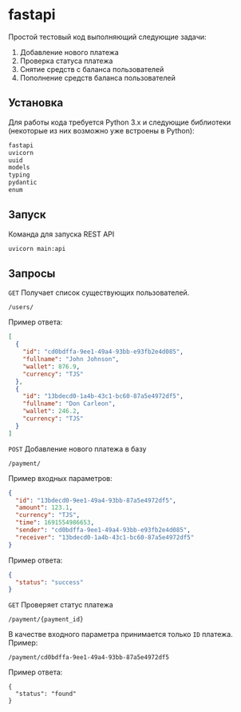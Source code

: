 # fastapi
Простой тестовый код выполняющий следующие задачи:
1. Добавление нового платежа
2. Проверка статуса платежа
3. Снятие средств с баланса пользователей
4. Пополнение средств баланса пользователей


## Установка
Для работы кода требуется Python 3.x и следующие библиотеки (некоторые из них возможно уже встроены в Python):
```bash
fastapi
uvicorn
uuid
models
typing
pydantic
enum
```

## Запуск
Команда для запуска REST API
```bash
uvicorn main:api
```

## Запросы
```GET``` Получает список существующих пользователей.
```
/users/
```
Пример ответа:
```JSON
[
  {
    "id": "cd0bdffa-9ee1-49a4-93bb-e93fb2e4d085",
    "fullname": "John Johnson",
    "wallet": 876.9,
    "currency": "TJS"
  },
  {
    "id": "13bdecd0-1a4b-43c1-bc60-87a5e4972df5",
    "fullname": "Don Carleon",
    "wallet": 246.2,
    "currency": "TJS"
  }
]
```
```POST``` Добавление нового платежа в базу
```
/payment/
```
Пример входных параметров:
```JSON
{
  "id": "13bdecd0-9ee1-49a4-93bb-87a5e4972df5",
  "amount": 123.1,
  "currency": "TJS",
  "time": 1691554986653,
  "sender": "cd0bdffa-9ee1-49a4-93bb-e93fb2e4d085",
  "receiver": "13bdecd0-1a4b-43c1-bc60-87a5e4972df5"
}
```
Пример ответа:
```JSON
{
  "status": "success"
}
```

```GET``` Проверяет статус платежа
```
/payment/{payment_id}
```
В качестве входного параметра принимается только ```ID``` платежа. Пример:
```
/payment/cd0bdffa-9ee1-49a4-93bb-87a5e4972df5
```
Пример ответа:
```
{
  "status": "found"
}
```
